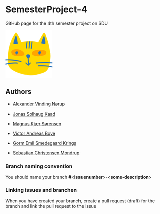 # SemesterProject-4
GitHub page for the 4th semester project on SDU

<img src="./assets/icons/cat-icon-fullsize.png" alt="Modulemon Icon" width="150" height="150" />

## Authors
* [Alexander Vinding Nørup](https://github.com/AlexanderNorup)

* [Jonas Solhaug Kaad](https://github.com/JonasKaad)

* [Magnus Kjær Sørensen](https://github.com/magnuskjaer)

* [Victor Andreas Boye](https://github.com/VictorABoye)

* [Gorm Emil Smedegaard Krings](https://github.com/Gorm2303)

* [Sebastian Christensen Mondrup](https://github.com/SebMon)

### Branch naming convention
You should name your branch **#**\<**issuenumber**\>-\<**some-description**\>
  
### Linking issues and branchen
When you have created your branch, create a pull request (draft) for the branch and link the pull request to the issue
